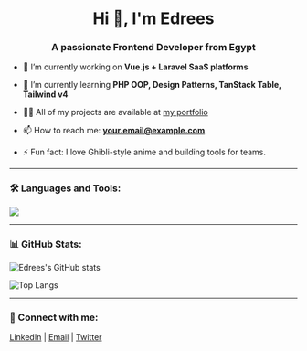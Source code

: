 <h1 align="center">Hi 👋, I'm Edrees</h1>
<h3 align="center">A passionate Frontend Developer from Egypt</h3>

- 🔭 I’m currently working on **Vue.js + Laravel SaaS platforms**

- 🌱 I’m currently learning **PHP OOP, Design Patterns, TanStack Table, Tailwind v4**

- 👨‍💻 All of my projects are available at [my portfolio](https://yourportfolio.com)

- 📫 How to reach me: **your.email@example.com**

- ⚡ Fun fact: I love Ghibli-style anime and building tools for teams.

---

### 🛠️ Languages and Tools:
<p>
  <img src="https://skillicons.dev/icons?i=vue,ts,tailwind,laravel,php,git,github,vscode" />
</p>

---

### 📊 GitHub Stats:

![Edrees's GitHub stats](https://github-readme-stats.vercel.app/api?username=edrees-dev&show_icons=true&theme=tokyonight)

![Top Langs](https://github-readme-stats.vercel.app/api/top-langs/?username=edrees-dev&layout=compact&theme=tokyonight)

---

### 🤝 Connect with me:
<p>
  <a href="https://linkedin.com/in/yourlinkedin" target="_blank">LinkedIn</a> |
  <a href="mailto:your.email@example.com">Email</a> |
  <a href="https://twitter.com/yourhandle" target="_blank">Twitter</a>
</p>
